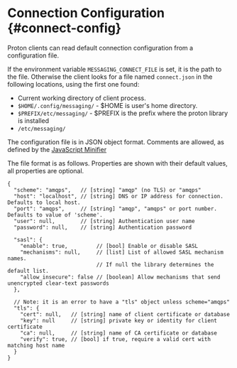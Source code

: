 # Connection Configuration {#connect-config}

Proton clients can read default connection configuration from a
configuration file.

If the environment variable `MESSAGING_CONNECT_FILE` is set, it is the
path to the file. Otherwise the client looks for a file named
`connect.json` in the following locations, using the first one found:

* Current working directory of client process.
* `$HOME/.config/messaging/` - $HOME is user's home directory.
* `$PREFIX/etc/messaging/` - $PREFIX is the prefix where the proton library is installed
* `/etc/messaging/`

The configuration file is in JSON object format. Comments are allowed,
as defined by the [JavaScript Minifier](https://www.crockford.com/javascript/jsmin.html)

The file format is as follows. Properties are shown with their default
values, all properties are optional.

    {
      "scheme": "amqps",   // [string] "amqp" (no TLS) or "amqps"
      "host": "localhost", // [string] DNS or IP address for connection. Defaults to local host.
      "port": "amqps",     // [string] "amqp", "amqps" or port number. Defaults to value of 'scheme'.
      "user": null,        // [string] Authentication user name
      "password": null,    // [string] Authentication password

      "sasl": {
        "enable": true,         // [bool] Enable or disable SASL
        "mechanisms": null,     // [list] List of allowed SASL mechanism names.
                                // If null the library determines the default list.
        "allow_insecure": false // [boolean] Allow mechanisms that send unencrypted clear-text passwords
      },

      // Note: it is an error to have a "tls" object unless scheme="amqps"
      "tls": {
        "cert": null,   // [string] name of client certificate or database
        "key": null     // [string] private key or identity for client certificate
        "ca": null,     // [string] name of CA certificate or database
        "verify": true, // [bool] if true, require a valid cert with matching host name
      }
    }

